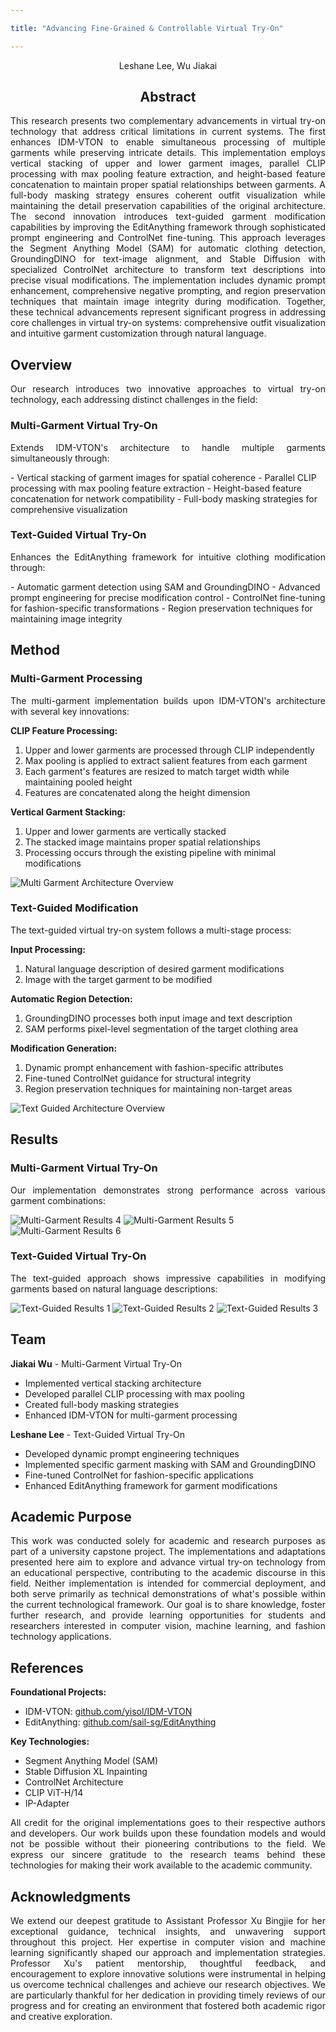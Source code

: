 ```yaml
---

title: "Advancing Fine-Grained & Controllable Virtual Try-On"

---
```


<div align="center">
<p>Leshane Lee, Wu Jiakai</p>
</div>

<div align="center">
<h2>Abstract</h2>
</div>

<div style="text-align: justify; text-justify: inter-word;">
<p>This research presents two complementary advancements in virtual try-on technology that address critical limitations in current systems. The first enhances IDM-VTON to enable simultaneous processing of multiple garments while preserving intricate details. This implementation employs vertical stacking of upper and lower garment images, parallel CLIP processing with max pooling feature extraction, and height-based feature concatenation to maintain proper spatial relationships between garments. A full-body masking strategy ensures coherent outfit visualization while maintaining the detail preservation capabilities of the original architecture. The second innovation introduces text-guided garment modification capabilities by improving the EditAnything framework through sophisticated prompt engineering and ControlNet fine-tuning. This approach leverages the Segment Anything Model (SAM) for automatic clothing detection, GroundingDINO for text-image alignment, and Stable Diffusion with specialized ControlNet architecture to transform text descriptions into precise visual modifications. The implementation includes dynamic prompt enhancement, comprehensive negative prompting, and region preservation techniques that maintain image integrity during modification. Together, these technical advancements represent significant progress in addressing core challenges in virtual try-on systems: comprehensive outfit visualization and intuitive garment customization through natural language.</p>

</div>

## Overview

<div style="text-align: justify; text-justify: inter-word;">
<p>Our research introduces two innovative approaches to virtual try-on technology, each addressing distinct challenges in the field:</p>
</div>

### Multi-Garment Virtual Try-On

<div style="text-align: justify; text-justify: inter-word;">
<p>Extends IDM-VTON's architecture to handle multiple garments simultaneously through:</p>
</div>
- Vertical stacking of garment images for spatial coherence
- Parallel CLIP processing with max pooling feature extraction
- Height-based feature concatenation for network compatibility
- Full-body masking strategies for comprehensive visualization

### Text-Guided Virtual Try-On

<div style="text-align: justify; text-justify: inter-word;">
<p>Enhances the EditAnything framework for intuitive clothing modification through:</p>
</div>
- Automatic garment detection using SAM and GroundingDINO
- Advanced prompt engineering for precise modification control
- ControlNet fine-tuning for fashion-specific transformations
- Region preservation techniques for maintaining image integrity

## Method

### Multi-Garment Processing

<div style="text-align: justify; text-justify: inter-word;">
<p>The multi-garment implementation builds upon IDM-VTON's architecture with several key innovations:</p>
</div>

**CLIP Feature Processing:**
1. Upper and lower garments are processed through CLIP independently
2. Max pooling is applied to extract salient features from each garment
3. Each garment's features are resized to match target width while maintaining pooled height
4. Features are concatenated along the height dimension

**Vertical Garment Stacking:**
1. Upper and lower garments are vertically stacked
2. The stacked image maintains proper spatial relationships
3. Processing occurs through the existing pipeline with minimal modifications


![Multi Garment Architecture Overview](assets/images/multigarment_architecture.png)

### Text-Guided Modification

<div style="text-align: justify; text-justify: inter-word;">
<p>The text-guided virtual try-on system follows a multi-stage process:</p>
</div>

**Input Processing:**
1. Natural language description of desired garment modifications
2. Image with the target garment to be modified

**Automatic Region Detection:**
1. GroundingDINO processes both input image and text description
2. SAM performs pixel-level segmentation of the target clothing area

**Modification Generation:**
1. Dynamic prompt enhancement with fashion-specific attributes
2. Fine-tuned ControlNet guidance for structural integrity
3. Region preservation techniques for maintaining non-target areas


![Text Guided Architecture Overview](assets/images/textguided_architecture.png)

## Results

### Multi-Garment Virtual Try-On

<div style="text-align: justify; text-justify: inter-word;">
<p>Our implementation demonstrates strong performance across various garment combinations:</p>
</div>

![Multi-Garment Results 4](assets/images/multigarment_demo_image_4.jpg)
![Multi-Garment Results 5](assets/images/multigarment_demo_image_5.jpg)
![Multi-Garment Results 6](assets/images/multigarment_demo_image_6.jpg)

### Text-Guided Virtual Try-On

<div style="text-align: justify; text-justify: inter-word;">
<p>The text-guided approach shows impressive capabilities in modifying garments based on natural language descriptions:</p>
</div>

![Text-Guided Results 1](assets/images/textguided_demo_image_1.jpeg)
![Text-Guided Results 2](assets/images/textguided_demo_image_2.jpeg)
![Text-Guided Results 3](assets/images/textguided_demo_image_3.png)

## Team

**Jiakai Wu** - Multi-Garment Virtual Try-On

- Implemented vertical stacking architecture
- Developed parallel CLIP processing with max pooling
- Created full-body masking strategies
- Enhanced IDM-VTON for multi-garment processing

**Leshane Lee** - Text-Guided Virtual Try-On

- Developed dynamic prompt engineering techniques
- Implemented specific garment masking with SAM and GroundingDINO
- Fine-tuned ControlNet for fashion-specific applications
- Enhanced EditAnything framework for garment modifications

## Academic Purpose

<div style="text-align: justify; text-justify: inter-word;">
<p>This work was conducted solely for academic and research purposes as part of a university capstone project. The implementations and adaptations presented here aim to explore and advance virtual try-on technology from an educational perspective, contributing to the academic discourse in this field. Neither implementation is intended for commercial deployment, and both serve primarily as technical demonstrations of what's possible within the current technological framework. Our goal is to share knowledge, foster further research, and provide learning opportunities for students and researchers interested in computer vision, machine learning, and fashion technology applications.</p>

</div>

## References

**Foundational Projects:**
- IDM-VTON: [github.com/yisol/IDM-VTON](https://github.com/yisol/IDM-VTON)
- EditAnything: [github.com/sail-sg/EditAnything](https://github.com/sail-sg/EditAnything)

**Key Technologies:**
- Segment Anything Model (SAM)
- Stable Diffusion XL Inpainting
- ControlNet Architecture
- CLIP ViT-H/14
- IP-Adapter

<div style="text-align: justify; text-justify: inter-word;">
<p>All credit for the original implementations goes to their respective authors and developers. Our work builds upon these foundation models and would not be possible without their pioneering contributions to the field. We express our sincere gratitude to the research teams behind these technologies for making their work available to the academic community.</p>

</div>

## Acknowledgments

<div style="text-align: justify; text-justify: inter-word;">
<p>We extend our deepest gratitude to Assistant Professor Xu Bingjie for her exceptional guidance, technical insights, and unwavering support throughout this project. Her expertise in computer vision and machine learning significantly shaped our approach and implementation strategies. Professor Xu's patient mentorship, thoughtful feedback, and encouragement to explore innovative solutions were instrumental in helping us overcome technical challenges and achieve our research objectives. We are particularly thankful for her dedication in providing timely reviews of our progress and for creating an environment that fostered both academic rigor and creative exploration.</p>
</div>